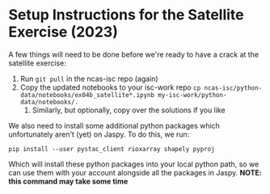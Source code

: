 # Setup Instructions for the Satellite Exercise (2023)

A few things will need to be done before we're ready to have a crack at the satellite exercise:

1. Run `git pull` in the ncas-isc repo (again)
2. Copy the updated notebooks to your isc-work repo `cp ncas-isc/python-data/notebooks/ex04b_satellite*.ipynb my-isc-work/python-data/notebooks/.`
    1. Similarly, but optionally, copy over the solutions if you like

We also need to install some additional python packages which unfortunately aren't (yet) on Jaspy. To do this, we run:

`pip install --user pystac_client rioxarray shapely pyproj`

Which will install these python packages into your local python path, so we can use them with your account alongside all the packages in Jaspy. __NOTE: this command may take some time__ 